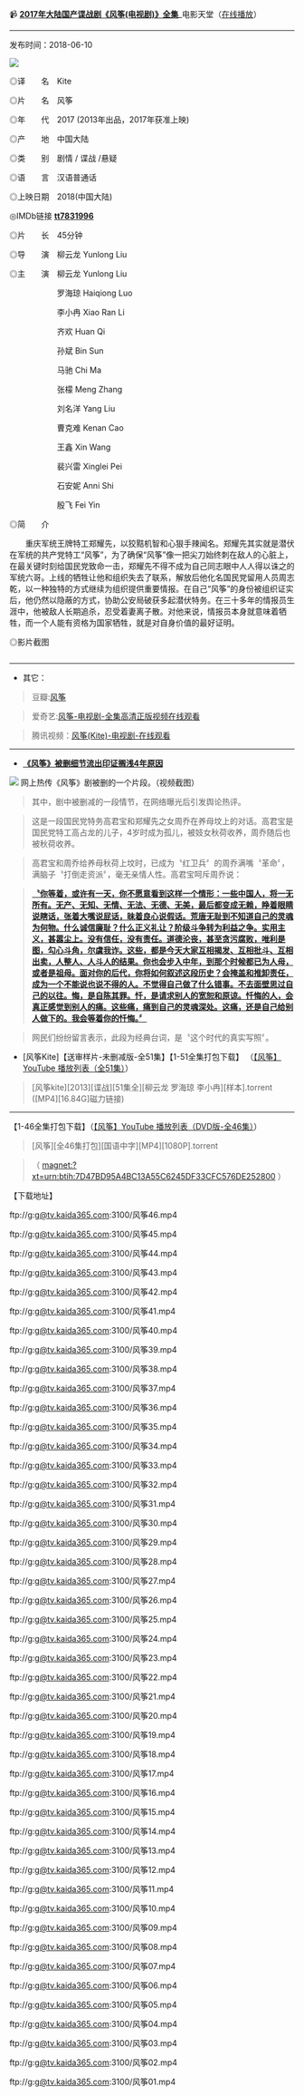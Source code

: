 📹 [**2017年大陆国产谍战剧《风筝(电视剧)》全集**](https://www.dy2018.com/i/98821.html)_电影天堂（[在线播放](https://www.dy2018.com/webPlay/play-id-98821-collection-6.html)）

-------------------------------

发布时间：2018-06-10

<img src="https://camo.githubusercontent.com/2b5b392294ccd5b2293c59bfcedeb20654a1e238/687474703a2f2f696d672e6469616e6e616f312e636f6d2f642f66696c652f68746d6c2f74762f687974762f323031372d31322d32322f39616233383263396535626130353964366138623166376563393537663932382e6a7067"/>

◎译　　名　Kite

◎片　　名　风筝

◎年　　代　2017 (2013年出品，2017年获准上映)

◎产　　地　中国大陆

◎类　　别　剧情 / 谍战 /悬疑

◎语　　言　汉语普通话

◎上映日期　2018(中国大陆)

◎IMDb链接  [**tt7831996**](https://www.imdb.com/title/tt7831996)

◎片　　长　45分钟

◎导　　演　柳云龙 Yunlong Liu

◎主　　演　柳云龙 Yunlong Liu

　　　　　　罗海琼 Haiqiong Luo

　　　　　　李小冉 Xiao Ran Li

　　　　　　齐欢 Huan Qi

　　　　　　孙斌 Bin Sun

　　　　　　马驰 Chi Ma

　　　　　　张檬 Meng Zhang

　　　　　　刘名洋 Yang Liu

　　　　　　曹克难 Kenan Cao

　　　　　　王鑫 Xin Wang

　　　　　　裴兴雷 Xinglei Pei

　　　　　　石安妮 Anni Shi

　　　　　　殷飞 Fei Yin

 

◎简　　介

 

　　重庆军统王牌特工郑耀先，以狡黠机智和心狠手辣闻名。郑耀先其实就是潜伏在军统的共产党特工“风筝”，为了确保“风筝”像一把尖刀始终刺在敌人的心脏上，在最关键时刻给国民党致命一击，郑耀先不得不成为自己同志眼中人人得以诛之的军统六哥。上线的牺牲让他和组织失去了联系，解放后他化名国民党留用人员周志乾，以一种独特的方式继续为组织提供重要情报。在自己“风筝”的身份被组织证实后，他仍然以隐蔽的方式，协助公安局破获多起潜伏特务。在三十多年的情报员生涯中，他被敌人长期追杀，忍受着妻离子散。对他来说，情报员本身就意味着牺牲，而一个人能有资格为国家牺牲，就是对自身价值的最好证明。
  
◎影片截图

<img src=""/>

 -----------------------

- 其它：

> 豆瓣:[风筝](https://movie.douban.com/subject/25752323/)

> 爱奇艺:[风筝-电视剧-全集高清正版视频在线观看](https://www.iqiyi.com/a_19rrgifxad.html)

> 腾讯视频：[风筝(Kite)-电视剧-在线观看](https://v.qq.com/detail/o/o660llk6wfo7ncw.html)

 -----------------------
  
- [**《风筝》被删细节流出印证搁浅4年原因**](http://ca.ntdtv.com/xtr/gb/2018/01/22/a1360325.html)

<img src="https://camo.githubusercontent.com/c5093b6757c5792b70c0b4dde38f167f2f9e772c/687474703a2f2f696d67732e6e746474762e636f6d2f7069632f323031382f312d32322f7038363438333131613433353136333439322e6a7067"/>
网上热传《风筝》剧被删的一个片段。（视频截图）

> 其中，剧中被删减的一段情节，在网络曝光后引发舆论热评。

> 这是一段国民党特务高君宝和郑耀先之女周乔在养母坟上的对话。高君宝是国民党特工高占龙的儿子，4岁时成为孤儿，被妓女秋荷收养，周乔随后也被秋荷收养。

> 高君宝和周乔给养母秋荷上坟时，已成为〝红卫兵〞的周乔满嘴〝革命〞，满脑子〝打倒走资派〞，毫无亲情人性。高君宝呵斥周乔说：

> [**〝你等着，或许有一天，你不愿意看到这样一个情形：一些中国人，将一无所有。无产、无知、无情、无法、无德、无美，最后都变成无赖，睁着眼睛说瞎话，张着大嘴说屁话，昧着良心说假话。荒唐无耻到不知道自己的灵魂为何物。什么诚信廉耻？什么正义礼让？阶级斗争转为利益之争。实用主义，甚嚣尘上。没有信任，没有责任。道德沦丧，甚至贪污腐败，唯利是图，勾心斗角，尔虞我诈。这些，都是今天大家互相揭发、互相批斗、互相出卖，人整人、人斗人的结果。你也会步入中年，到那个时候都已为人母，或者是祖母。面对你的后代，你将如何叙述这段历史？会掩盖和推卸责任，成为一个不能说也说不得的人。不觉得自己做了什么错事。不去面壁思过自己的以往。悔，是自陈其罪。忏，是请求别人的宽恕和原谅。忏悔的人，会真正感觉到别人的痛。这些痛，痛到自己的灵魂深处。这痛，还是自己给别人做下的。我会等着你的忏悔。〞**](https://www.zhihu.com/question/35308567/answer/288472351)

> 网民们纷纷留言表示，此段为经典台词，是〝这个时代的真实写照〞。

- [风筝Kite]【送审样片-未删减版-全51集】【1-51全集打包下载】 （[【风筝】YouTube 播放列表（全51集）](https://www.youtube.com/playlist?list=PL0yRNedz4b29DYUn1uhlMEAba7s51yXbS&disable_polymer=true)）
 
>  [风筝kite][2013][谍战][51集全][柳云龙 罗海琼 李小冉][样本].torrent ([MP4][16.84G]磁力链接)
 
-----------------------

【1-46全集打包下载】（[【风筝】YouTube 播放列表（DVD版-全46集）](https://www.youtube.com/playlist?list=PLkvG4EWPDB0n4iJv_aKylIUw_iBQQnYxh)）

> [风筝][全46集打包][国语中字][MP4][1080P].torrent

> （ [magnet:?xt=urn:btih:7D47BD95A4BC13A55C6245DF33CFC576DE252800](http://www.mbagarden.com/main-show-id-5080705.html) ）

【下载地址】

ftp://g:g@tv.kaida365.com:3100/风筝46.mp4  
 

ftp://g:g@tv.kaida365.com:3100/风筝45.mp4  
 

ftp://g:g@tv.kaida365.com:3100/风筝44.mp4  
 

ftp://g:g@tv.kaida365.com:3100/风筝43.mp4  
 

ftp://g:g@tv.kaida365.com:3100/风筝42.mp4  
 

ftp://g:g@tv.kaida365.com:3100/风筝41.mp4  
 

ftp://g:g@tv.kaida365.com:3100/风筝40.mp4  
 

ftp://g:g@tv.kaida365.com:3100/风筝39.mp4  
 

ftp://g:g@tv.kaida365.com:3100/风筝38.mp4  
 

ftp://g:g@tv.kaida365.com:3100/风筝37.mp4  
 

ftp://g:g@tv.kaida365.com:3100/风筝36.mp4  
 

ftp://g:g@tv.kaida365.com:3100/风筝35.mp4  
 

ftp://g:g@tv.kaida365.com:3100/风筝34.mp4  
 

ftp://g:g@tv.kaida365.com:3100/风筝33.mp4  
 

ftp://g:g@tv.kaida365.com:3100/风筝32.mp4  
 

ftp://g:g@tv.kaida365.com:3100/风筝31.mp4  
 

ftp://g:g@tv.kaida365.com:3100/风筝30.mp4  
 

ftp://g:g@tv.kaida365.com:3100/风筝29.mp4  
 

ftp://g:g@tv.kaida365.com:3100/风筝28.mp4  
 

ftp://g:g@tv.kaida365.com:3100/风筝27.mp4  
 

ftp://g:g@tv.kaida365.com:3100/风筝26.mp4  
 

ftp://g:g@tv.kaida365.com:3100/风筝25.mp4  
 

ftp://g:g@tv.kaida365.com:3100/风筝24.mp4  
 

ftp://g:g@tv.kaida365.com:3100/风筝23.mp4  
 

ftp://g:g@tv.kaida365.com:3100/风筝22.mp4  
 

ftp://g:g@tv.kaida365.com:3100/风筝21.mp4  
 

ftp://g:g@tv.kaida365.com:3100/风筝20.mp4  
 

ftp://g:g@tv.kaida365.com:3100/风筝19.mp4  
 

ftp://g:g@tv.kaida365.com:3100/风筝18.mp4  
 

ftp://g:g@tv.kaida365.com:3100/风筝17.mp4  
 

ftp://g:g@tv.kaida365.com:3100/风筝16.mp4  
 

ftp://g:g@tv.kaida365.com:3100/风筝15.mp4  
 

ftp://g:g@tv.kaida365.com:3100/风筝14.mp4  
 

ftp://g:g@tv.kaida365.com:3100/风筝13.mp4  
 

ftp://g:g@tv.kaida365.com:3100/风筝12.mp4  
 

ftp://g:g@tv.kaida365.com:3100/风筝11.mp4  
 

ftp://g:g@tv.kaida365.com:3100/风筝10.mp4  
 

ftp://g:g@tv.kaida365.com:3100/风筝09.mp4  
 

ftp://g:g@tv.kaida365.com:3100/风筝08.mp4  
 

ftp://g:g@tv.kaida365.com:3100/风筝07.mp4  
 

ftp://g:g@tv.kaida365.com:3100/风筝06.mp4  
 

ftp://g:g@tv.kaida365.com:3100/风筝05.mp4  
 

ftp://g:g@tv.kaida365.com:3100/风筝04.mp4  
 

ftp://g:g@tv.kaida365.com:3100/风筝03.mp4  
 

ftp://g:g@tv.kaida365.com:3100/风筝02.mp4  
 

ftp://g:g@tv.kaida365.com:3100/风筝01.mp4  
